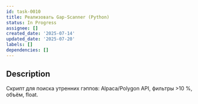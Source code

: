 ```yaml
---
id: task-0010
title: Реализовать Gap-Scanner (Python)
status: In Progress
assignee: []
created_date: '2025-07-14'
updated_date: '2025-07-20'
labels: []
dependencies: []
---
```


## Description

Скрипт для поиска утренних гэппов: Alpaca/Polygon API, фильтры >10 %, объём, float.
